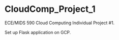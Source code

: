# CloudComp_Project_1
ECE/MIDS 590 Cloud Computing Individual Project #1. 

Set up Flask application on GCP.
